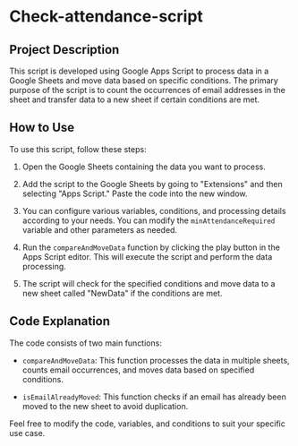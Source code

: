 # Check-attendance-script


## Project Description
This script is developed using Google Apps Script to process data in a Google Sheets and move data based on specific conditions. The primary purpose of the script is to count the occurrences of email addresses in the sheet and transfer data to a new sheet if certain conditions are met.

## How to Use
To use this script, follow these steps:

1. Open the Google Sheets containing the data you want to process.

2. Add the script to the Google Sheets by going to "Extensions" and then selecting "Apps Script." Paste the code into the new window.

3. You can configure various variables, conditions, and processing details according to your needs. You can modify the `minAttendanceRequired` variable and other parameters as needed.

4. Run the `compareAndMoveData` function by clicking the play button in the Apps Script editor. This will execute the script and perform the data processing.

5. The script will check for the specified conditions and move data to a new sheet called "NewData" if the conditions are met.

## Code Explanation
The code consists of two main functions:

- `compareAndMoveData`: This function processes the data in multiple sheets, counts email occurrences, and moves data based on specified conditions.

- `isEmailAlreadyMoved`: This function checks if an email has already been moved to the new sheet to avoid duplication.

Feel free to modify the code, variables, and conditions to suit your specific use case.


